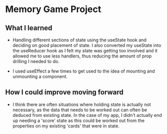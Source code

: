 # Memory Game Project

## What I learned

- Handling different sections of state using the useState hook and deciding on good placement of state. I also converted my useState into the useReducer hook as I felt my state was getting too involved and it allowed me to use less handlers, thus reducing the amount of prop drilling I needed to do.

- I used useEffect a few times to get used to the idea of mounting and unmounting a component. 

## How I could improve moving forward

- I think there are often situations where holding state is actually not necessary, as the data that needs to be worked out can often be deduced from existing state. In the case of my app, I didn't actually end up needing a 'score' state as this could be worked out from the properties on my existing 'cards' that were in state.